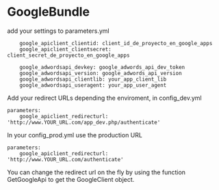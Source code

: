 GoogleBundle
============

add your settings to parameters.yml

        google_apiclient_clientid: client_id_de_proyecto_en_google_apps
        google_apiclient_clientsecret: client_secret_de_proyecto_en_google_apps

        google_adwordsapi_devkey: google_adwords_api_dev_token
        google_adwordsapi_version: google_adwords_api_version
        google_adwordsapi_clientlib: your_app_client_lib
        google_adwordsapi_useragent: your_app_user_agent

Add your redirect URLs depending the enviroment, in config_dev.yml

    parameters:
        google_apiclient_redirecturl: 'http://www.YOUR_URL.com/app_dev.php/authenticate'
        

In your config_prod.yml use the production URL

    parameters:
        google_apiclient_redirecturl: 'http://www.YOUR_URL.com/authenticate'


You can change the redirect url on the fly by using the function GetGoogleApi to get the GoogleClient object.
